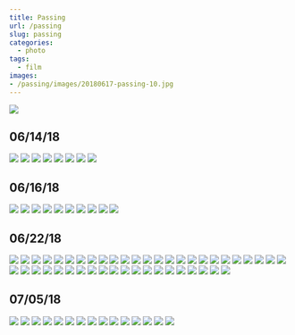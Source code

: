 ```yaml
---
title: Passing
url: /passing
slug: passing
categories:
  - photo
tags:
  - film
images:
- /passing/images/20180617-passing-10.jpg
---
```


![](/passing/images/20180715-passing-76.jpg)

## 06/14/18

![](/passing/images/20180617-passing-01.jpg)
![](/passing/images/20180617-passing-03.jpg)
![](/passing/images/20180617-passing-04.jpg)
![](/passing/images/20180617-passing-05.jpg)
![](/passing/images/20180617-passing-06.jpg)
![](/passing/images/20180617-passing-07.jpg)
![](/passing/images/20180617-passing-08.jpg)
![](/passing/images/20180617-passing-09.jpg)

## 06/16/18

![](/passing/images/20180617-passing-10.jpg)
![](/passing/images/20180617-passing-11.jpg)
![](/passing/images/20180617-passing-12.jpg)
![](/passing/images/20180617-passing-13.jpg)
![](/passing/images/20180617-passing-17.jpg)
![](/passing/images/20180617-passing-18.jpg)
![](/passing/images/20180617-passing-19.jpg)
![](/passing/images/20180617-passing-22.jpg)
![](/passing/images/20180617-passing-23.jpg)
![](/passing/images/20180617-passing-24.jpg)

## 06/22/18 

![](/passing/images/20180624-passing-25.jpg)
![](/passing/images/20180624-passing-26.jpg)
![](/passing/images/20180624-passing-27.jpg)
![](/passing/images/20180624-passing-27a.jpg)
![](/passing/images/20180624-passing-30.jpg)
![](/passing/images/20180624-passing-31.jpg)
![](/passing/images/20180624-passing-32.jpg)
![](/passing/images/20180624-passing-33.jpg)
![](/passing/images/20180624-passing-34.jpg)
![](/passing/images/20180624-passing-35.jpg)
![](/passing/images/20180624-passing-36.jpg)
![](/passing/images/20180624-passing-37.jpg)
![](/passing/images/20180624-passing-38.jpg)
![](/passing/images/20180624-passing-39.jpg)
![](/passing/images/20180624-passing-40.jpg)
![](/passing/images/20180624-passing-41.jpg)
![](/passing/images/20180624-passing-42.jpg)
![](/passing/images/20180624-passing-43.jpg)
![](/passing/images/20180624-passing-44.jpg)
![](/passing/images/20180624-passing-45.jpg)
![](/passing/images/20180624-passing-46.jpg)
![](/passing/images/20180624-passing-47.jpg)
![](/passing/images/20180624-passing-48.jpg)
![](/passing/images/20180624-passing-49.jpg)
![](/passing/images/20180624-passing-50.jpg)
![](/passing/images/20180624-passing-51.jpg)
![](/passing/images/20180624-passing-52.jpg)
![](/passing/images/20180624-passing-53.jpg)
![](/passing/images/20180624-passing-54.jpg)
![](/passing/images/20180624-passing-55.jpg)
![](/passing/images/20180624-passing-56.jpg)
![](/passing/images/20180715-passing-58.jpg)
![](/passing/images/20180715-passing-59.jpg)
![](/passing/images/20180715-passing-61.jpg)
![](/passing/images/20180715-passing-62.jpg)
![](/passing/images/20180715-passing-63.jpg)
![](/passing/images/20180715-passing-65.jpg)
![](/passing/images/20180715-passing-66.jpg)
![](/passing/images/20180715-passing-67.jpg)
![](/passing/images/20180715-passing-68.jpg)
![](/passing/images/20180715-passing-69.jpg)
![](/passing/images/20180715-passing-71.jpg)
![](/passing/images/20180715-passing-72.jpg)
![](/passing/images/20180715-passing-73.jpg)
![](/passing/images/20180715-passing-74.jpg)

## 07/05/18

![](/passing/images/20180715-passing-76a.jpg)
![](/passing/images/20180715-passing-77.jpg)
![](/passing/images/20180715-passing-78.jpg)
![](/passing/images/20180715-passing-79.jpg)
![](/passing/images/20180715-passing-80.jpg)
![](/passing/images/20180715-passing-82.jpg)
![](/passing/images/20180715-passing-83.jpg)
![](/passing/images/20180715-passing-84.jpg)
![](/passing/images/20180715-passing-85.jpg)
![](/passing/images/20180715-passing-86.jpg)
![](/passing/images/20180715-passing-87.jpg)
![](/passing/images/20180715-passing-88.jpg)
![](/passing/images/20180715-passing-89.jpg)
![](/passing/images/20180715-passing-90.jpg)
![](/passing/images/20180715-passing-91.jpg)